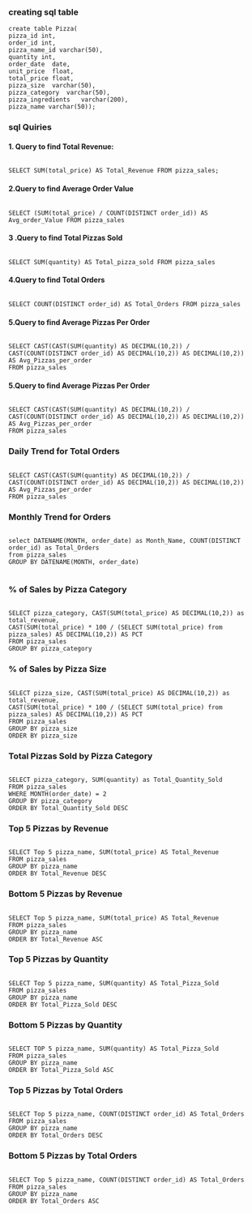 ### creating sql table
```
create table Pizza(
pizza_id int,
order_id int,	
pizza_name_id varchar(50),	
quantity int,	
order_date	date,
unit_price	float,
total_price	float,
pizza_size	varchar(50),
pizza_category	varchar(50),
pizza_ingredients	varchar(200),
pizza_name varchar(50));

```


### sql Quiries
#### 1. Query to find Total Revenue:
```

SELECT SUM(total_price) AS Total_Revenue FROM pizza_sales;

```

#### 2.Query to find Average Order Value
```

SELECT (SUM(total_price) / COUNT(DISTINCT order_id)) AS Avg_order_Value FROM pizza_sales

```

#### 3 .Query to find Total Pizzas Sold
```

SELECT SUM(quantity) AS Total_pizza_sold FROM pizza_sales

```

#### 4.Query to find Total Orders
```

SELECT COUNT(DISTINCT order_id) AS Total_Orders FROM pizza_sales

```
#### 5.Query to find Average Pizzas Per Order
```

SELECT CAST(CAST(SUM(quantity) AS DECIMAL(10,2)) / 
CAST(COUNT(DISTINCT order_id) AS DECIMAL(10,2)) AS DECIMAL(10,2))
AS Avg_Pizzas_per_order
FROM pizza_sales

```

#### 5.Query to find Average Pizzas Per Order
```

SELECT CAST(CAST(SUM(quantity) AS DECIMAL(10,2)) / 
CAST(COUNT(DISTINCT order_id) AS DECIMAL(10,2)) AS DECIMAL(10,2))
AS Avg_Pizzas_per_order
FROM pizza_sales

```

### Daily Trend for Total Orders

```

SELECT CAST(CAST(SUM(quantity) AS DECIMAL(10,2)) / 
CAST(COUNT(DISTINCT order_id) AS DECIMAL(10,2)) AS DECIMAL(10,2))
AS Avg_Pizzas_per_order
FROM pizza_sales

```

### Monthly Trend for Orders

```

select DATENAME(MONTH, order_date) as Month_Name, COUNT(DISTINCT order_id) as Total_Orders
from pizza_sales
GROUP BY DATENAME(MONTH, order_date)


```

### % of Sales by Pizza Category

```

SELECT pizza_category, CAST(SUM(total_price) AS DECIMAL(10,2)) as total_revenue,
CAST(SUM(total_price) * 100 / (SELECT SUM(total_price) from pizza_sales) AS DECIMAL(10,2)) AS PCT
FROM pizza_sales
GROUP BY pizza_category

```

### % of Sales by Pizza Size
```

SELECT pizza_size, CAST(SUM(total_price) AS DECIMAL(10,2)) as total_revenue,
CAST(SUM(total_price) * 100 / (SELECT SUM(total_price) from pizza_sales) AS DECIMAL(10,2)) AS PCT
FROM pizza_sales
GROUP BY pizza_size
ORDER BY pizza_size

```

### Total Pizzas Sold by Pizza Category
```

SELECT pizza_category, SUM(quantity) as Total_Quantity_Sold
FROM pizza_sales
WHERE MONTH(order_date) = 2
GROUP BY pizza_category
ORDER BY Total_Quantity_Sold DESC

```

### Top 5 Pizzas by Revenue
```

SELECT Top 5 pizza_name, SUM(total_price) AS Total_Revenue
FROM pizza_sales
GROUP BY pizza_name
ORDER BY Total_Revenue DESC

```

### Bottom 5 Pizzas by Revenue
```

SELECT Top 5 pizza_name, SUM(total_price) AS Total_Revenue
FROM pizza_sales
GROUP BY pizza_name
ORDER BY Total_Revenue ASC

```

### Top 5 Pizzas by Quantity
```

SELECT Top 5 pizza_name, SUM(quantity) AS Total_Pizza_Sold
FROM pizza_sales
GROUP BY pizza_name
ORDER BY Total_Pizza_Sold DESC

```

### Bottom 5 Pizzas by Quantity
```

SELECT TOP 5 pizza_name, SUM(quantity) AS Total_Pizza_Sold
FROM pizza_sales
GROUP BY pizza_name
ORDER BY Total_Pizza_Sold ASC

```

### Top 5 Pizzas by Total Orders
```

SELECT Top 5 pizza_name, COUNT(DISTINCT order_id) AS Total_Orders
FROM pizza_sales
GROUP BY pizza_name
ORDER BY Total_Orders DESC

```

### Bottom 5 Pizzas by Total Orders
```

SELECT Top 5 pizza_name, COUNT(DISTINCT order_id) AS Total_Orders
FROM pizza_sales
GROUP BY pizza_name
ORDER BY Total_Orders ASC

```






















